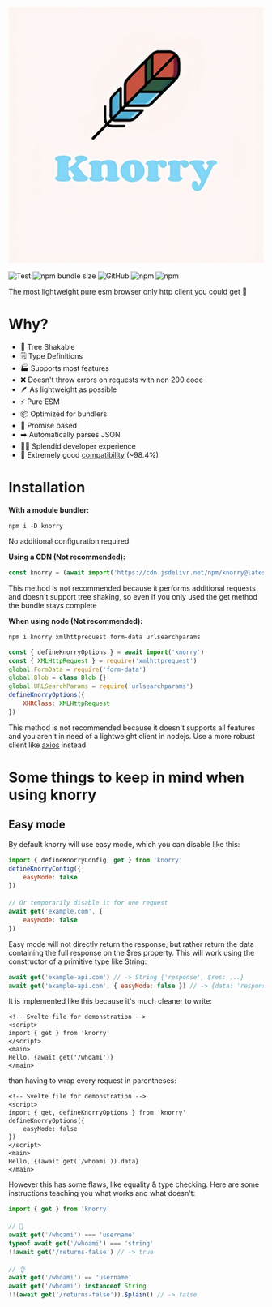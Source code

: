 ![Knorry](/logo.jpg)

![Test](https://img.shields.io/github/actions/workflow/status/greencoder001/knorry/test.yaml?style=flat-square)
![npm bundle size](https://img.shields.io/bundlephobia/minzip/knorry?color=bright-green&label=Full%20bundle%20minzipped%3A&style=flat-square)
![GitHub](https://img.shields.io/github/license/greencoder001/knorry?color=bright-green&style=flat-square)
![npm](https://img.shields.io/npm/dw/knorry?style=flat-square)
![npm](https://img.shields.io/npm/v/knorry?label=Version&style=flat-square)

The most lightweight pure esm browser only http client you could get 🚀

# Why?
- 🌳 Tree Shakable
- 🗒️ Type Definitions
- 🏭 Supports most features
- ❌ Doesn't throw errors on requests with non 200 code
- 🪶 As lightweight as possible
- ⚡ Pure ESM
- 📦 Optimized for bundlers
- 🤝 Promise based
- ➡️ Automatically parses JSON
- 👨‍💻 Splendid developer experience
- 🚀 Extremely good [compatibility](/COMPATIBILITY.md) (~98.4%)

# Installation
**With a module bundler:**
```shell
npm i -D knorry
```
No additional configuration required

**Using a CDN (Not recommended):**
```javascript
const knorry = (await import('https://cdn.jsdelivr.net/npm/knorry@latest')).default
```
This method is not recommended because it performs additional requests and doesn't support tree shaking, so even if you only used the get method the bundle stays complete

**When using node (Not recommended):**
```shell
npm i knorry xmlhttprequest form-data urlsearchparams
```
```javascript
const { defineKnorryOptions } = await import('knorry')
const { XMLHttpRequest } = require('xmlhttprequest')
global.FormData = require('form-data')
global.Blob = class Blob {}
global.URLSearchParams = require('urlsearchparams')
defineKnorryOptions({
    XHRClass: XMLHttpRequest
})
```
This method is not recommended because it doesn't supports all features and you aren't in need of a lightweight client in nodejs. Use a more robust client like [axios](https://npmjs.com/package/axios) instead

# Some things to keep in mind when using knorry
## Easy mode
By default knorry will use easy mode, which you can disable like this:
```js
import { defineKnorryConfig, get } from 'knorry'
defineKnorryConfig({
    easyMode: false
})

// Or temporarily disable it for one request
await get('example.com', {
    easyMode: false
})
```
Easy mode will not directly return the response, but rather return the data containing the full response on the $res property. This will work using the constructor of a primitive type like String:
```js
await get('example-api.com') // -> String {'response', $res: ...}
await get('example-api.com', { easyMode: false }) // -> {data: 'response', ...}
```
It is implemented like this because it's much cleaner to write:
```svelte
<!-- Svelte file for demonstration -->
<script>
import { get } from 'knorry'
</script>
<main>
Hello, {await get('/whoami')}
</main>
```
than having to wrap every request in parentheses:
```svelte
<!-- Svelte file for demonstration -->
<script>
import { get, defineKnorryOptions } from 'knorry'
defineKnorryOptions({
    easyMode: false
})
</script>
<main>
Hello, {(await get('/whoami')).data}
</main>
```

However this has some flaws, like equality & type checking. Here are some instructions teaching you what works and what doesn't:
```js
import { get } from 'knorry'

// 💩
await get('/whoami') === 'username'
typeof await get('/whoami') === 'string'
!!await get('/returns-false') // -> true

// 👌
await get('/whoami') == 'username'
await get('/whoami') instanceof String
!!(await get('/returns-false')).$plain() // -> false
```